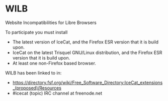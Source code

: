 # WILB
Website Incompatibilities for Libre Browsers

To participate you must install
* The latest version of IceCat, and the Firefox ESR version that it is build upon.
* IceCat on the latest Trisquel GNU/Linux distribution, and the Firefox ESR version that it is build upon.
* At least one non-Firefox based browser.


WILB has been linked to in:
* https://directory.fsf.org/wiki/Free_Software_Directory:IceCat_extensions_(proposed)/Resources
* #icecat (topic) IRC channel at freenode.net
